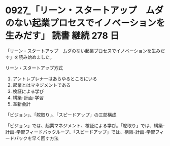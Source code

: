# 0927\_「リーン・スタートアップ　ムダのない起業プロセスでイノベーションを生みだす」 読書 継続 278 日

「リーン・スタートアップ　ムダのない起業プロセスでイノベーションを生みだす」を読み始めました。

リーン・スタートアップ方式

1. アントレプレナーはあらゆるところにいる
2. 起業とはマネジメントである
3. 検証による学び
4. 構築-計画-学習
5. 革新会計

「ビジョン」、「舵取り」、「スピードアップ」の三部構成

「ビジョン」では、起業マネジメント、検証による学び。「舵取り」では、構築-計画-学習フィードバックループ、「スピードアップ」では、構築-計画-学習フィードバックを早く回す方法
